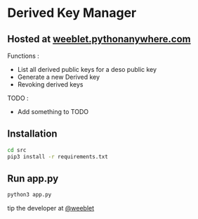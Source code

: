 # Derived Key Manager

## Hosted at [weeblet.pythonanywhere.com](https://weeblet.pythonanywhere.com/)

Functions :

- List all derived public keys for a deso public key
- Generate a new Derived key
- Revoking derived keys

TODO :

- Add something to TODO

## Installation

```bash
cd src
pip3 install -r requirements.txt
```

## Run app.py

```bash
python3 app.py
```

tip the developer at [@weeblet](https://diamondapp.com/u/weeblet)
